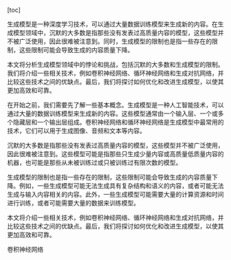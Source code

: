 
[toc]                    
                
                
生成模型是一种深度学习技术，可以通过大量数据训练模型来生成新的内容。在生成模型领域中，沉默的大多数是指那些没有发表过高质量内容的模型，这些模型并不被广泛使用，因此很难被注意到。同时，生成模型的限制也是指一些存在的限制，这些限制可能会导致生成的内容质量下降。

本文将分析生成模型领域中的悖论和挑战，包括沉默的大多数和生成模型的限制。我们将介绍一些相关技术，例如卷积神经网络、循环神经网络和生成对抗网络，并比较这些技术之间的优缺点。最后，我们将探讨如何优化和改进生成模型，以使其更加高效和可靠。

在开始之前，我们需要先了解一些基本概念。生成模型是一种人工智能技术，可以通过大量的数据训练模型来生成新的内容。这些模型通常由一个输入层、一个或多个隐藏层和一个输出层组成。卷积神经网络和循环神经网络是生成模型中最常用的技术，它们可以用于生成图像、音频和文本等内容。

沉默的大多数是指那些没有发表过高质量内容的模型，这些模型并不被广泛使用，因此很难被注意到。这些模型可能是指那些只生成少量内容或高质量低质量内容的机器，也可能是那些从未被训练过或只被训练过有限次数的模型。

生成模型的限制也是指一些存在的限制，这些限制可能会导致生成的内容质量下降。例如，一些生成模型可能无法生成具有复杂结构和语义的内容，或者可能无法生成与输入内容相关的内容。此外，一些生成模型可能需要大量的计算资源和时间进行训练，或者可能需要大量的数据来训练模型。

本文将介绍一些相关技术，例如卷积神经网络、循环神经网络和生成对抗网络，并比较这些技术之间的优缺点。最后，我们将探讨如何优化和改进生成模型，以使其更加高效和可靠。

卷积神经网络

